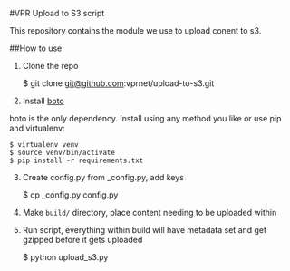 #VPR Upload to S3 script

This repository contains the module we use to upload conent to s3.

##How to use

1. Clone the repo


    $ git clone git@github.com:vprnet/upload-to-s3.git

2. Install [boto](https://github.com/boto/boto)

boto is the only dependency. Install using any method you like or use pip and virtualenv:

    $ virtualenv venv
    $ source venv/bin/activate
    $ pip install -r requirements.txt

3. Create config.py from _config.py, add keys


    $ cp _config.py config.py

4. Make `build/` directory, place content needing to be uploaded within

5. Run script, everything within build will have metadata set and get gzipped before it gets uploaded


    $ python upload_s3.py
